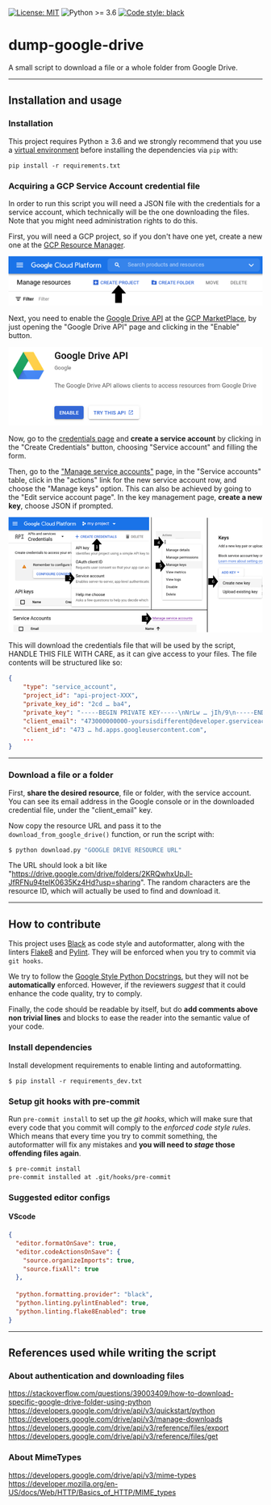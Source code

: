 [![License: MIT](https://img.shields.io/badge/License-MIT-informational)](https://github.com/tales-aparecida/dump-google-drive/blob/main/LICENSE)
![Python >= 3.6](https://img.shields.io/badge/Python-≥3.6-informational.svg)
[![Code style: black](https://img.shields.io/badge/Code%20Style-Black-000000.svg)](https://github.com/psf/black)

# dump-google-drive

A small script to download a file or a whole folder from Google Drive.

---

## Installation and usage

### Installation

This project requires Python ≥ 3.6 and we strongly recommend that you use a [virtual environment](https://docs.python.org/3/library/venv.html) before installing the dependencies via `pip` with:

```
pip install -r requirements.txt
```

### Acquiring a GCP Service Account credential file

In order to run this script you will need a JSON file with the credentials for a service account, which technically will be the one downloading the files.
Note that you might need administration rights to do this.

First, you will need a GCP project, so if you don't have one yet, create a new one at the [GCP Resource Manager](https://console.developers.google.com/project).

<img alt="Create a project at Google Cloud Platform" src="docs/readme-create-project.png"/>

Next, you need to enable the [Google Drive API](https://console.cloud.google.com/marketplace/product/google/drive.googleapis.com) at the [GCP MarketPlace](https://console.cloud.google.com/marketplace/), by just opening the "Google Drive API" page and clicking in the "Enable" button.

<img alt="Click in the 'Enable' button in the 'Google Drive API' page" src="docs/readme-google-drive-api.png"/>

Now, go to the [credentials page](https://console.cloud.google.com/apis/credentials) and **create a service account** by clicking in the "Create Credentials" button, choosing "Service account" and filling the form.

Then, go to the ["Manage service accounts"](https://console.cloud.google.com/iam-admin/serviceaccounts) page, in the "Service accounts" table, click in the "actions" link for the new service account row, and choose the "Manage keys" option. This can also be achieved by going to the "Edit service account page". In the key management page, **create a new key**, choose JSON if prompted.

<img alt="Create a service account, then create and download a new key" src="docs/readme-create-credentials.png"/>

This will download the credentials file that will be used by the script, HANDLE THIS FILE WITH CARE, as it can give access to your files. The file contents will be structured like so:

```json
{
    "type": "service_account",
    "project_id": "api-project-XXX",
    "private_key_id": "2cd … ba4",
    "private_key": "-----BEGIN PRIVATE KEY-----\nNrLw … jIh/9\n-----END PRIVATE KEY-----\n",
    "client_email": "473000000000-yoursisdifferent@developer.gserviceaccount.com",
    "client_id": "473 … hd.apps.googleusercontent.com",
    ...
}
```

---

### Download a file or a folder

First, **share the desired resource**, file or folder, with the service account. You can see its email address in the Google console or in the downloaded credential file, under the "client_email" key.

Now copy the resource URL and pass it to the `download_from_google_drive()` function, or run the script with:

```sh
$ python download.py "GOOGLE DRIVE RESOURCE URL"
```

The URL should look a bit like "https://drive.google.com/drive/folders/2KRQwhxUpJl-JfRFNu94telK0635Kz4Hd?usp=sharing". The random characters are the resource ID, which will actually be used to find and download it.

---

## How to contribute

This project uses [Black](https://github.com/psf/black) as code style and autoformatter, along with the linters [Flake8](https://github.com/PyCQA/flake8) and [Pylint](https://github.com/PyCQA/pylint/). They will be enforced when you try to commit via `git hooks`.

We try to follow the [Google Style Python Docstrings](https://sphinxcontrib-napoleon.readthedocs.io/en/latest/example_google.html), but they will not be **automatically** enforced. However, if the reviewers _suggest_ that it could enhance the code quality, try to comply.

Finally, the code should be readable by itself, but do **add comments above non trivial lines** and blocks to ease the reader into the semantic value of your code.

### Install dependencies

Install development requirements to enable linting and autoformatting.

```
$ pip install -r requirements_dev.txt
```

### Setup git hooks with pre-commit

Run `pre-commit install` to set up the _git hooks_, which will make sure that every code that you commit will comply to the _enforced code style rules_. Which means that every time you try to commit something, the autoformatter will fix any mistakes and **you will need to _stage_ those offending files again**.

```
$ pre-commit install
pre-commit installed at .git/hooks/pre-commit
```

### Suggested editor configs

#### VScode

```json
{
  "editor.formatOnSave": true,
  "editor.codeActionsOnSave": {
    "source.organizeImports": true,
    "source.fixAll": true
  },

  "python.formatting.provider": "black",
  "python.linting.pylintEnabled": true,
  "python.linting.flake8Enabled": true
}
```

---

## References used while writing the script

### About authentication and downloading files

https://stackoverflow.com/questions/39003409/how-to-download-specific-google-drive-folder-using-python
https://developers.google.com/drive/api/v3/quickstart/python
https://developers.google.com/drive/api/v3/manage-downloads
https://developers.google.com/drive/api/v3/reference/files/export
https://developers.google.com/drive/api/v3/reference/files/get

### About MimeTypes

https://developers.google.com/drive/api/v3/mime-types
https://developer.mozilla.org/en-US/docs/Web/HTTP/Basics_of_HTTP/MIME_types
